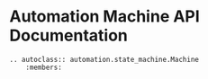 # Automation Machine API Documentation

```{eval-rst}
.. autoclass:: automation.state_machine.Machine
    :members:
